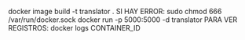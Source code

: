 docker image build -t translator .
SI HAY ERROR: sudo chmod 666 /var/run/docker.sock
docker run -p 5000:5000 -d translator
PARA VER REGISTROS: docker logs CONTAINER_ID
